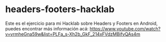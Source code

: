 # headers-footers-hacklab
Este es el ejercicio para mi Hacklab sobre Headers y Footers en Android, puedes encontrar más información acá:
https://www.youtube.com/watch?v=vrmheGna59w&list=PLFa_s-Xh2b_GkF_214xFVdzMBifvQAs4m
